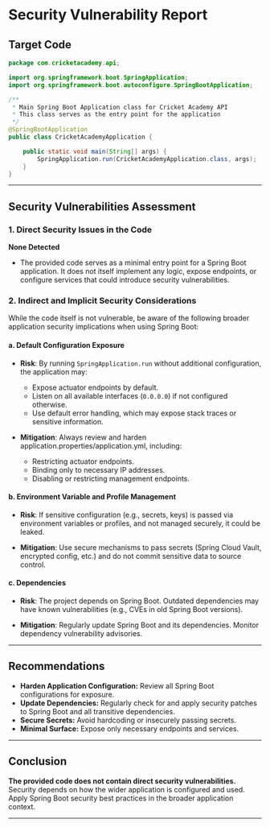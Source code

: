 # Security Vulnerability Report

## Target Code
```java
package com.cricketacademy.api;

import org.springframework.boot.SpringApplication;
import org.springframework.boot.autoconfigure.SpringBootApplication;

/**
 * Main Spring Boot Application class for Cricket Academy API
 * This class serves as the entry point for the application
 */
@SpringBootApplication
public class CricketAcademyApplication {

    public static void main(String[] args) {
        SpringApplication.run(CricketAcademyApplication.class, args);
    }
}
```

---

## Security Vulnerabilities Assessment

### 1. Direct Security Issues in the Code

**None Detected**

- The provided code serves as a minimal entry point for a Spring Boot application. It does not itself implement any logic, expose endpoints, or configure services that could introduce security vulnerabilities.

### 2. Indirect and Implicit Security Considerations

While the code itself is not vulnerable, be aware of the following broader application security implications when using Spring Boot:

#### a. Default Configuration Exposure

- **Risk**: By running `SpringApplication.run` without additional configuration, the application may:
    - Expose actuator endpoints by default.
    - Listen on all available interfaces (`0.0.0.0`) if not configured otherwise.
    - Use default error handling, which may expose stack traces or sensitive information.

- **Mitigation**: Always review and harden application.properties/application.yml, including:
    - Restricting actuator endpoints.
    - Binding only to necessary IP addresses.
    - Disabling or restricting management endpoints.

#### b. Environment Variable and Profile Management

- **Risk**: If sensitive configuration (e.g., secrets, keys) is passed via environment variables or profiles, and not managed securely, it could be leaked.

- **Mitigation**: Use secure mechanisms to pass secrets (Spring Cloud Vault, encrypted config, etc.) and do not commit sensitive data to source control.

#### c. Dependencies

- **Risk**: The project depends on Spring Boot. Outdated dependencies may have known vulnerabilities (e.g., CVEs in old Spring Boot versions).

- **Mitigation**: Regularly update Spring Boot and its dependencies. Monitor dependency vulnerability advisories.

---

## Recommendations

- **Harden Application Configuration:** Review all Spring Boot configurations for exposure.
- **Update Dependencies:** Regularly check for and apply security patches to Spring Boot and all transitive dependencies.
- **Secure Secrets:** Avoid hardcoding or insecurely passing secrets.
- **Minimal Surface:** Expose only necessary endpoints and services.

---

## Conclusion

**The provided code does not contain direct security vulnerabilities.**  
Security depends on how the wider application is configured and used.  
Apply Spring Boot security best practices in the broader application context.

---